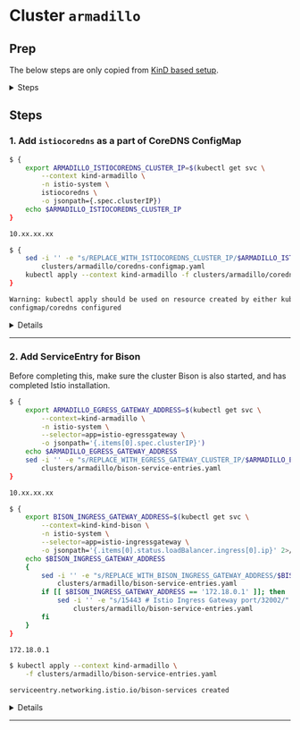 # Cluster `armadillo`

## Prep

The below steps are only copied from [KinD based setup](https://github.com/rytswd/simple-istio-multicluster/tree/master/docs/kind-based/README.md).

<details>
<summary>Steps</summary>

### Start up cluster

If you are testing with KinD, you can run the following command:

```bash
$ pwd
/some/path/at/simple-istio-multicluster

$ kind create cluster --config ./tools/kind-config/config-2-nodes.yaml --name armadillo
```

### Install Istio

Using `istioctl-input.yaml`, install Istio to the cluster.

```bash
$ istioctl install --context kind-armadillo -f clusters/armadillo/istioctl-input.yaml
```

Before proceeding to the next step, all of the Istio components must be up and running.

</details>

## Steps

### 1. Add `istiocoredns` as a part of CoreDNS ConfigMap

```bash
$ {
    export ARMADILLO_ISTIOCOREDNS_CLUSTER_IP=$(kubectl get svc \
        --context kind-armadillo \
        -n istio-system \
        istiocoredns \
        -o jsonpath={.spec.clusterIP})
    echo $ARMADILLO_ISTIOCOREDNS_CLUSTER_IP
}

10.xx.xx.xx

$ {
    sed -i '' -e "s/REPLACE_WITH_ISTIOCOREDNS_CLUSTER_IP/$ARMADILLO_ISTIOCOREDNS_CLUSTER_IP/" \
        clusters/armadillo/coredns-configmap.yaml
    kubectl apply --context kind-armadillo -f clusters/armadillo/coredns-configmap.yaml
}

Warning: kubectl apply should be used on resource created by either kubectl create --save-config or kubectl apply
configmap/coredns configured
```

<details>
<summary>Details</summary>

To be updated

</details>

---

### 2. Add ServiceEntry for Bison

Before completing this, make sure the cluster Bison is also started, and has completed Istio installation.

```bash
$ {
    export ARMADILLO_EGRESS_GATEWAY_ADDRESS=$(kubectl get svc \
        --context=kind-armadillo \
        -n istio-system \
        --selector=app=istio-egressgateway \
        -o jsonpath='{.items[0].spec.clusterIP}')
    echo $ARMADILLO_EGRESS_GATEWAY_ADDRESS
    sed -i '' -e "s/REPLACE_WITH_EGRESS_GATEWAY_CLUSTER_IP/$ARMADILLO_EGRESS_GATEWAY_ADDRESS/g" \
        clusters/armadillo/bison-service-entries.yaml
}

10.xx.xx.xx

$ {
    export BISON_INGRESS_GATEWAY_ADDRESS=$(kubectl get svc \
        --context=kind-kind-bison \
        -n istio-system \
        --selector=app=istio-ingressgateway \
        -o jsonpath='{.items[0].status.loadBalancer.ingress[0].ip}' 2>/dev/null || echo '172.18.0.1')
    echo $BISON_INGRESS_GATEWAY_ADDRESS
    {
        sed -i '' -e "s/REPLACE_WITH_BISON_INGRESS_GATEWAY_ADDRESS/$BISON_INGRESS_GATEWAY_ADDRESS/g" \
            clusters/armadillo/bison-service-entries.yaml
        if [[ $BISON_INGRESS_GATEWAY_ADDRESS == '172.18.0.1' ]]; then
            sed -i '' -e "s/15443 # Istio Ingress Gateway port/32002/" \
                clusters/armadillo/bison-service-entries.yaml
        fi
    }
}

172.18.0.1

$ kubectl apply --context kind-armadillo \
    -f clusters/armadillo/bison-service-entries.yaml

serviceentry.networking.istio.io/bison-services created
```

<details>
<summary>Details</summary>

To be updated

</details>

---
